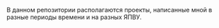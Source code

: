 В данном репозитории располагаются проекты, написанные мной в разные периоды времени и на разных ЯПВУ.
